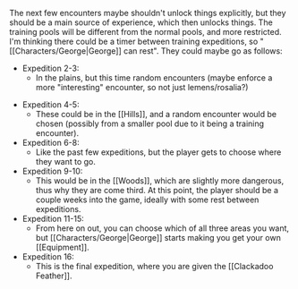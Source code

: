 The next few encounters maybe shouldn't unlock things explicitly, but they should be a main source of experience, which then unlocks things. The training pools will be different from the normal pools, and more restricted. I'm thinking there could be a timer between training expeditions, so "[[Characters/George|George]] can rest". They could maybe go as follows:

* Expedition 2-3:
	* In the plains, but this time random encounters (maybe enforce a more "interesting" encounter, so not just lemens/rosalia?)
- Expedition 4-5:
	- These could be in the [[Hills]], and a random encounter would be chosen (possibly from a smaller pool due to it being a training encounter).
- Expedition 6-8:
	- Like the past few expeditions, but the player gets to choose where they want to go.
- Expedition 9-10:
	- This would be in the [[Woods]], which are slightly more dangerous, thus why they are come third. At this point, the player should be a couple weeks into the game, ideally with some rest between expeditions.
- Expedition 11-15:
	- From here on out, you can choose which of all three areas you want, but [[Characters/George|George]] starts making you get your own [[Equipment]].
- Expedition 16:
	- This is the final expedition, where you are given the [[Clackadoo Feather]].